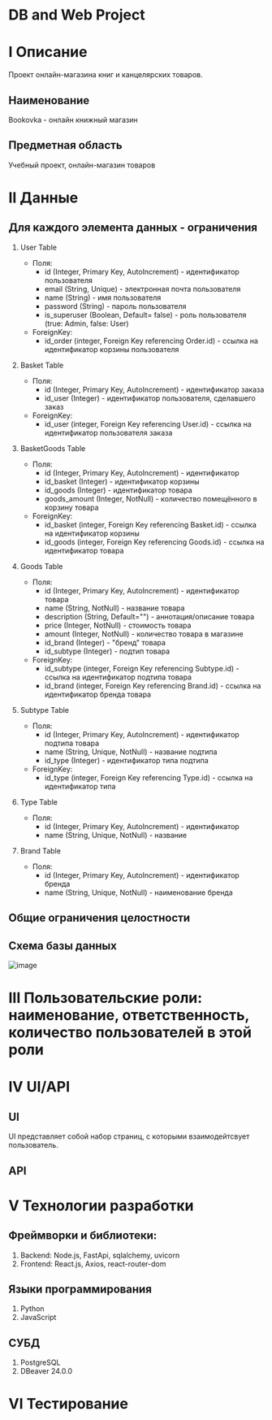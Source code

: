 # DB and Web Project
# I Описание
Проект онлайн-магазина книг и канцелярских товаров.
## Наименование
Bookovka - онлайн книжный магазин 
## Предметная область
Учебный проект, онлайн-магазин товаров
# II Данные
## Для каждого элемента данных - ограничения
1. User Table
   - Поля:
     - id (Integer, Primary Key, AutoIncrement) - идентификатор пользователя
     - email (String, Unique) - электронная почта пользователя
     - name (String) - имя пользователя
     - password (String) - пароль пользователя
     - is_superuser (Boolean, Default= false) - роль пользователя (true: Admin, false: User)
   - ForeignKey:
     - id_order (integer, Foreign Key referencing Order.id) - ссылка на идентификатор корзины пользователя

2. Basket Table
   - Поля:
     - id (Integer, Primary Key, AutoIncrement) - идентификатор заказа
     - id_user (Integer) - идентификатор пользователя, сделавшего заказ
   - ForeignKey:
     - id_user (integer, Foreign Key referencing User.id) - ссылка на идентификатор пользователя заказа

3. BasketGoods Table
   - Поля:
     - id (Integer, Primary Key, AutoIncrement) - идентификатор
     - id_basket (Integer) - идентификатор корзины
     - id_goods (Integer) - идентификатор товара
     - goods_amount (Integer, NotNull) - количество помещённого в корзину товара
   - ForeignKey:
     - id_basket (integer, Foreign Key referencing Basket.id) - ссылка на идентификатор корзины
     - id_goods (integer, Foreign Key referencing Goods.id) - ссылка на идентификатор товара

4. Goods Table
   - Поля:
     - id (Integer, Primary Key, AutoIncrement) - идентификатор товара
     - name (String, NotNull) - название товара
     - description (String, Default="") - аннотация/описание товара
     - price (Integer, NotNull) - стоимость товара
     - amount (Integer, NotNull) - количество товара в магазине
     - id_brand (Integer) - "бренд" товара
     - id_subtype (Integer) - подтип товара
   - ForeignKey:
     - id_subtype (integer, Foreign Key referencing Subtype.id) - ссылка на идентификатор подтипа товара
     - id_brand (integer, Foreign Key referencing Brand.id) - ссылка на идентификатор бренда товара

5. Subtype Table
   - Поля:
     - id (Integer, Primary Key, AutoIncrement) - идентификатор подтипа товара
     - name (String, Unique, NotNull) - название подтипа
     - id_type (Integer) - идентификатор типа подтипа
   - ForeignKey:
     - id_type (integer, Foreign Key referencing Type.id) - ссылка на идентификатор типа

6. Type Table
   - Поля:
     - id (Integer, Primary Key, AutoIncrement) - идентификатор
     - name (String, Unique, NotNull) - название

7. Brand Table
   - Поля:
     - id (Integer, Primary Key, AutoIncrement) - идентификатор бренда
     - name (String, Unique, NotNull) - наименование бренда

## Общие ограничения целостности

## Схема базы данных
![image](https://github.com/AnatolyShev/DB-Web-project/assets/109897740/72be9ac9-a0e7-48dd-8c9a-8088dc174b97)

# III Пользовательские роли: наименование, ответственность, количество пользователей в этой роли

# IV UI/API
## UI
UI представляет собой набор страниц, с которыми взаимодейтсвует пользователь.
## API

# V Технологии разработки
## Фреймворки и библиотеки:
1. Backend: Node.js, FastApi, sqlalchemy, uvicorn
2. Frontend: React.js, Axios, react-router-dom 

## Языки программирования
1. Python
2. JavaScript

## СУБД
1. PostgreSQL
2. DBeaver 24.0.0

# VI Тестирование
